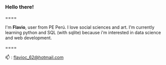 ### Hello there!
====

I'm **Flavio**, user from PE Perú. I love social sciences and art.
I’m currently learning python and SQL (with sqlite) because i'm interested in data science and web development.

====


📫 : flavioc_62@hotmail.com

<!---
jawenko/jawenko is a ✨ special ✨ repository because its `README.md` (this file) appears on your GitHub profile.
You can click the Preview link to take a look at your changes.
--->
